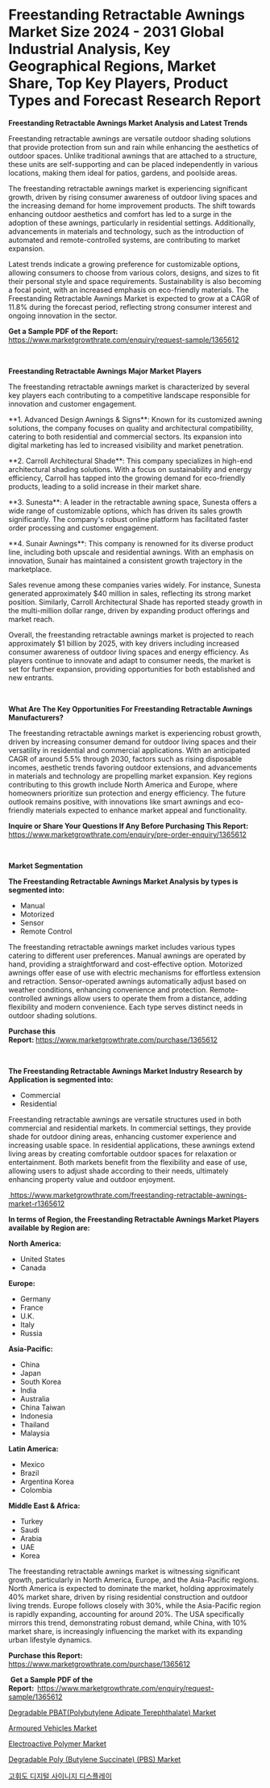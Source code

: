 <p><h1>Freestanding Retractable Awnings Market Size 2024 - 2031 Global Industrial Analysis, Key Geographical Regions, Market Share, Top Key Players, Product Types and Forecast Research Report</h1></p><p><strong>Freestanding Retractable Awnings Market Analysis and Latest Trends</strong></p>
<p><p>Freestanding retractable awnings are versatile outdoor shading solutions that provide protection from sun and rain while enhancing the aesthetics of outdoor spaces. Unlike traditional awnings that are attached to a structure, these units are self-supporting and can be placed independently in various locations, making them ideal for patios, gardens, and poolside areas. </p><p>The freestanding retractable awnings market is experiencing significant growth, driven by rising consumer awareness of outdoor living spaces and the increasing demand for home improvement products. The shift towards enhancing outdoor aesthetics and comfort has led to a surge in the adoption of these awnings, particularly in residential settings. Additionally, advancements in materials and technology, such as the introduction of automated and remote-controlled systems, are contributing to market expansion.</p><p>Latest trends indicate a growing preference for customizable options, allowing consumers to choose from various colors, designs, and sizes to fit their personal style and space requirements. Sustainability is also becoming a focal point, with an increased emphasis on eco-friendly materials. The Freestanding Retractable Awnings Market is expected to grow at a CAGR of 11.8% during the forecast period, reflecting strong consumer interest and ongoing innovation in the sector.</p></p>
<p><strong>Get a Sample PDF of the Report:&nbsp;</strong> <a href="https://www.marketgrowthrate.com/enquiry/request-sample/1365612">https://www.marketgrowthrate.com/enquiry/request-sample/1365612</a></p>
<p>&nbsp;</p>
<p><strong>Freestanding Retractable Awnings Major Market Players</strong></p>
<p><p>The freestanding retractable awnings market is characterized by several key players each contributing to a competitive landscape responsible for innovation and customer engagement. </p><p>**1. Advanced Design Awnings & Signs**: Known for its customized awning solutions, the company focuses on quality and architectural compatibility, catering to both residential and commercial sectors. Its expansion into digital marketing has led to increased visibility and market penetration.</p><p>**2. Carroll Architectural Shade**: This company specializes in high-end architectural shading solutions. With a focus on sustainability and energy efficiency, Carroll has tapped into the growing demand for eco-friendly products, leading to a solid increase in their market share.</p><p>**3. Sunesta**: A leader in the retractable awning space, Sunesta offers a wide range of customizable options, which has driven its sales growth significantly. The company's robust online platform has facilitated faster order processing and customer engagement.</p><p>**4. Sunair Awnings**: This company is renowned for its diverse product line, including both upscale and residential awnings. With an emphasis on innovation, Sunair has maintained a consistent growth trajectory in the marketplace.</p><p>Sales revenue among these companies varies widely. For instance, Sunesta generated approximately $40 million in sales, reflecting its strong market position. Similarly, Carroll Architectural Shade has reported steady growth in the multi-million dollar range, driven by expanding product offerings and market reach.</p><p>Overall, the freestanding retractable awnings market is projected to reach approximately $1 billion by 2025, with key drivers including increased consumer awareness of outdoor living spaces and energy efficiency. As players continue to innovate and adapt to consumer needs, the market is set for further expansion, providing opportunities for both established and new entrants.</p></p>
<p>&nbsp;</p>
<p><strong>What Are The Key Opportunities For Freestanding Retractable Awnings Manufacturers?</strong></p>
<p><p>The freestanding retractable awnings market is experiencing robust growth, driven by increasing consumer demand for outdoor living spaces and their versatility in residential and commercial applications. With an anticipated CAGR of around 5.5% through 2030, factors such as rising disposable incomes, aesthetic trends favoring outdoor extensions, and advancements in materials and technology are propelling market expansion. Key regions contributing to this growth include North America and Europe, where homeowners prioritize sun protection and energy efficiency. The future outlook remains positive, with innovations like smart awnings and eco-friendly materials expected to enhance market appeal and functionality.</p></p>
<p><strong>Inquire or Share Your Questions If Any Before Purchasing This Report:</strong> <a href="https://www.marketgrowthrate.com/enquiry/pre-order-enquiry/1365612">https://www.marketgrowthrate.com/enquiry/pre-order-enquiry/1365612</a></p>
<p>&nbsp;</p>
<p><strong>Market Segmentation</strong></p>
<p><strong>The Freestanding Retractable Awnings Market Analysis by types is segmented into:</strong></p>
<p><ul><li>Manual</li><li>Motorized</li><li>Sensor</li><li>Remote Control</li></ul></p>
<p><p>The freestanding retractable awnings market includes various types catering to different user preferences. Manual awnings are operated by hand, providing a straightforward and cost-effective option. Motorized awnings offer ease of use with electric mechanisms for effortless extension and retraction. Sensor-operated awnings automatically adjust based on weather conditions, enhancing convenience and protection. Remote-controlled awnings allow users to operate them from a distance, adding flexibility and modern convenience. Each type serves distinct needs in outdoor shading solutions.</p></p>
<p><strong>Purchase this Report:&nbsp;</strong><a href="https://www.marketgrowthrate.com/purchase/1365612">https://www.marketgrowthrate.com/purchase/1365612</a></p>
<p>&nbsp;</p>
<p><strong>The Freestanding Retractable Awnings Market Industry Research by Application is segmented into:</strong></p>
<p><ul><li>Commercial</li><li>Residential</li></ul></p>
<p><p>Freestanding retractable awnings are versatile structures used in both commercial and residential markets. In commercial settings, they provide shade for outdoor dining areas, enhancing customer experience and increasing usable space. In residential applications, these awnings extend living areas by creating comfortable outdoor spaces for relaxation or entertainment. Both markets benefit from the flexibility and ease of use, allowing users to adjust shade according to their needs, ultimately enhancing property value and outdoor enjoyment.</p></p>
<p><a href="https://www.marketgrowthrate.com/freestanding-retractable-awnings-market-r1365612">&nbsp;https://www.marketgrowthrate.com/freestanding-retractable-awnings-market-r1365612</a></p>
<p><strong>In terms of Region, the Freestanding Retractable Awnings Market Players available by Region are:</strong></p>
<p>
    <p> <strong> North America: </strong>
        <ul>
            <li>United States</li>
            <li>Canada</li>
        </ul>
        </p> 
    <p> <strong> Europe: </strong>
        <ul>
            <li>Germany</li>
            <li>France</li>
            <li>U.K.</li>
            <li>Italy</li>
            <li>Russia</li>
        </ul>
        </p> 
    <p> <strong> Asia-Pacific: </strong>
        <ul>
            <li>China</li>
            <li>Japan</li>
            <li>South Korea</li>
            <li>India</li>
            <li>Australia</li>
            <li>China Taiwan</li>
            <li>Indonesia</li>
            <li>Thailand</li>
            <li>Malaysia</li>
        </ul>
        </p> 
    <p> <strong> Latin America: </strong>
        <ul>
            <li>Mexico</li>
            <li>Brazil</li>
            <li>Argentina Korea</li>
            <li>Colombia</li>
        </ul>
        </p> 
    <p> <strong> Middle East & Africa: </strong>
        <ul>
            <li>Turkey</li>
            <li>Saudi</li>
            <li>Arabia</li>
            <li>UAE</li>
            <li>Korea</li>
        </ul>
    </p>
    </p>
<p><p>The freestanding retractable awnings market is witnessing significant growth, particularly in North America, Europe, and the Asia-Pacific regions. North America is expected to dominate the market, holding approximately 40% market share, driven by rising residential construction and outdoor living trends. Europe follows closely with 30%, while the Asia-Pacific region is rapidly expanding, accounting for around 20%. The USA specifically mirrors this trend, demonstrating robust demand, while China, with 10% market share, is increasingly influencing the market with its expanding urban lifestyle dynamics.</p></p>
<p><strong>Purchase this Report: </strong><a href="https://www.marketgrowthrate.com/purchase/1365612">https://www.marketgrowthrate.com/purchase/1365612</a></p>
<p>&nbsp;<strong>Get a Sample PDF of the Report:&nbsp;&nbsp;</strong><a href="https://www.marketgrowthrate.com/enquiry/request-sample/1365612">https://www.marketgrowthrate.com/enquiry/request-sample/1365612</a></p>
<p><strong></strong></p>
<p><p><a href="https://issuu.com/reportprime-2/docs/degradable-pbatpolybutylene-adipate_7c04dde9127fec">Degradable PBAT(Polybutylene Adipate Terephthalate) Market</a></p><p><a href="https://medium.com/@aaronherman07/armoured-vehicles-market-global-market-share-and-ranking-overall-sales-and-demand-forecast-2024-b2e29720b040?postPublishedType=repub">Armoured Vehicles Market</a></p><p><a href="https://medium.com/@aaronherman07/global-electroactive-polymer-market-is-projected-to-grow-at-a-cagr-of-7-8-95bb9be16835?postPublishedType=repub">Electroactive Polymer Market</a></p><p><a href="https://issuu.com/reportprime-2/docs/degradable-poly-butylene-succinate-_fc3c99ea5038e3">Degradable Poly (Butylene Succinate) (PBS) Market</a></p><p><a href="https://medium.com/@fosterfahey91/%EA%B3%A0%EA%B8%89-%EB%B0%9D%EA%B8%B0-%EB%94%94%EC%A7%80%ED%84%B8-%EC%82%AC%EC%9D%B4%EB%8B%88%EC%A7%80-%EB%94%94%EC%8A%A4%ED%94%8C%EB%A0%88%EC%9D%B4-%EC%8B%9C%EC%9E%A5-%EB%B0%9C%EC%A0%84-%EA%B8%80%EB%A1%9C%EB%B2%8C-%ED%8A%B8%EB%A0%8C%EB%93%9C-%EB%B0%8F-%EC%A7%80%EC%97%AD-%EC%97%AD%ED%95%99-2024-2031-766c6184b5f2">고휘도 디지털 사이니지 디스플레이</a></p></p>